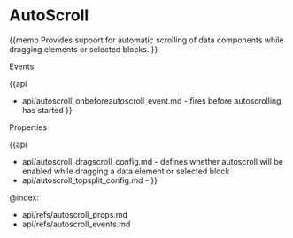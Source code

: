 AutoScroll 
=============


{{memo Provides support for automatic scrolling of data components while dragging elements or selected blocks. }}



<div class='h2'>Events</div>


{{api
- api/autoscroll_onbeforeautoscroll_event.md - fires before autoscrolling has started
}}


<div class='h2'>Properties</div>

{{api
- api/autoscroll_dragscroll_config.md - defines whether autoscroll will be enabled while dragging a data element or selected block
- api/autoscroll_topsplit_config.md - 
}}





@index:
- api/refs/autoscroll_props.md
- api/refs/autoscroll_events.md

